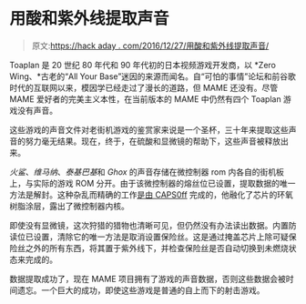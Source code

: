# 用酸和紫外线提取声音

> 原文:[https://hack aday . com/2016/12/27/用酸和紫外线提取声音/](https://hackaday.com/2016/12/27/extracting-sounds-with-acid-and-uv/)

Toaplan 是 20 世纪 80 年代和 90 年代初的日本视频游戏开发商，以 *Zero Wing、*古老的“All Your Base”迷因的来源而闻名。自“可怕的事情”论坛和前谷歌时代的互联网以来，模因学已经走过了漫长的道路，但 MAME 还没有。尽管 MAME 爱好者的完美主义本性，在当前版本的 MAME 中仍然有四个 Toaplan 游戏没有声音。

这些游戏的声音文件对老街机游戏的鉴赏家来说是一个圣杯，三十年来提取这些声音的努力毫无结果。现在，终于，在硫酸和显微镜的帮助下，这些声音被释放出来。

*火鲨*、*维马纳*、*泰基巴基*和 *Ghox* 的声音存储在微控制器 rom 内各自的街机板上，与实际的游戏 ROM 分开。由于该微控制器的熔丝位已设置，提取数据的唯一方法是解封。这种杂乱而精确的工作[是由 CAPS0ff](http://caps0ff.blogspot.co.uk/2016/12/hd647180-19-58-102-terrific-toaplan.html) 完成的，他融化了芯片的环氧树脂涂层，露出了微控制器内核。

即使没有显微镜，这次狩猎的猎物也清晰可见，但仍然没有办法读出数据。内置防读位已设置，清除它的唯一方法是取消设置保险丝。这是通过掩盖芯片上除可疑保险丝之外的所有东西，将其置于紫外线下，并检查保险丝是否自动切换到未燃烧状态来完成的。

数据提取成功了，现在 MAME 项目拥有了游戏的声音数据，否则这些数据会被时间遗忘。一个巨大的成功，即使这些游戏是普通的自上而下的射击游戏。